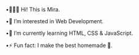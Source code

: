 •👩🏻‍💻 Hi! This is Mira.

•👀 I’m interested in Web Development. 

•🌱 I’m currently learning HTML, CSS & JavaScript.

•⚡ Fun fact: I make the best homemade 🍔.


<!---
mira191/mira191 is a ✨ special ✨ repository because its `README.md` (this file) appears on your GitHub profile.
You can click the Preview link to take a look at your changes.
--->
